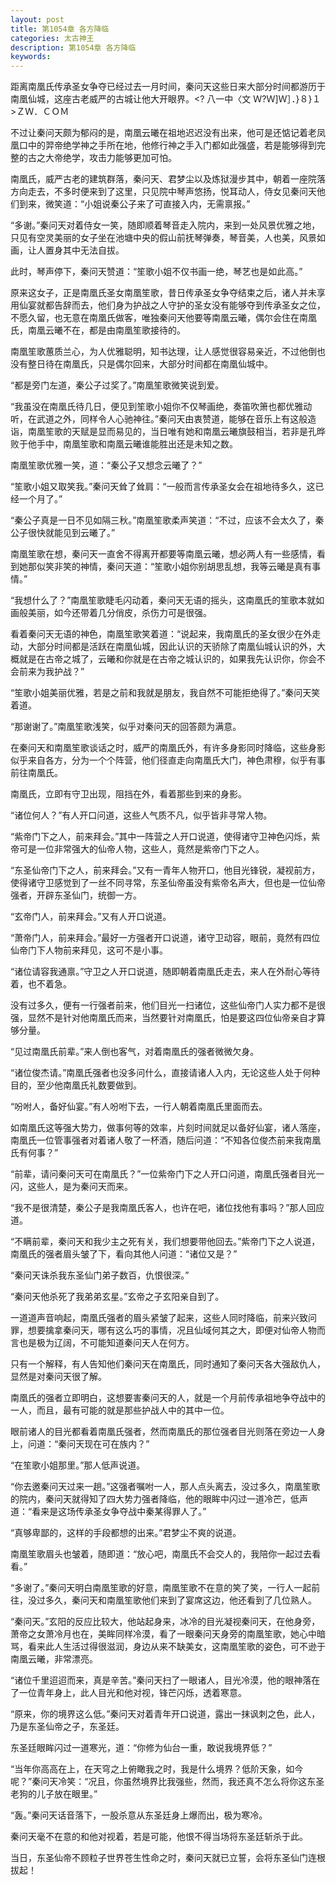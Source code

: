 ```yaml
---
layout: post
title: 第1054章 各方降临
categories: 太古神王
description: 第1054章 各方降临
keywords:
---
```


距离南凰氏传承圣女争夺已经过去一月时间，秦问天这些日来大部分时间都游历于南凰仙城，这座古老威严的古城让他大开眼界。<?  八一中〈文  Ｗ?Ｗ]Ｗ］．}８}１>ＺＷ．ＣＯＭ

不过让秦问天颇为郁闷的是，南凰云曦在祖地迟迟没有出来，他可是还惦记着老凤凰口中的羿帝绝学神之手所在地，他修行神之手入门都如此强盛，若是能够得到完整的古之大帝绝学，攻击力能够更加可怕。

南凰氏，威严古老的建筑群落，秦问天、君梦尘以及炼狱漫步其中，朝着一座院落方向走去，不多时便来到了这里，只见院中琴声悠扬，悦耳动人，侍女见秦问天他们到来，微笑道：“小姐说秦公子来了可直接入内，无需禀报。”

“多谢。”秦问天对着侍女一笑，随即顺着琴音走入院内，来到一处风景优雅之地，只见有空灵美丽的女子坐在池塘中央的假山前抚琴弹奏，琴音美，人也美，风景如画，让人置身其中无法自拔。

此时，琴声停下，秦问天赞道：“笙歌小姐不仅书画一绝，琴艺也是如此高。”

原来这女子，正是南凰氏圣女南凰笙歌，昔日传承圣女争夺结束之后，诸人并未享用仙宴就都告辞而去，他们身为护战之人守护的圣女没有能够夺到传承圣女之位，不愿久留，也无意在南凰氏做客，唯独秦问天他要等南凰云曦，偶尔会住在南凰氏，南凰云曦不在，都是由南凰笙歌接待的。

南凰笙歌蕙质兰心，为人优雅聪明，知书达理，让人感觉很容易亲近，不过他倒也没有整日待在南凰氏，只是偶尔回来，大部分时间都在南凰仙城中。

“都是旁门左道，秦公子过奖了。”南凰笙歌微笑说到爱。

“我虽没在南凰氏待几日，便见到笙歌小姐你不仅琴画绝，奏笛吹箫也都优雅动听，在武道之外，同样令人心驰神往。”秦问天由衷赞道，能够在音乐上有这般造诣，南凰笙歌的天赋是显而易见的，当日唯有她和南凰云曦旗鼓相当，若非是孔晔败于他手中，南凰笙歌和南凰云曦谁能胜出还是未知之数。

南凰笙歌优雅一笑，道：“秦公子又想念云曦了？”

“笙歌小姐又取笑我。”秦问天耸了耸肩：“一般而言传承圣女会在祖地待多久，这已经一个月了。”

“秦公子真是一日不见如隔三秋。”南凰笙歌柔声笑道：“不过，应该不会太久了，秦公子很快就能见到云曦了。”

南凰笙歌在想，秦问天一直舍不得离开都要等南凰云曦，想必两人有一些感情，看到她那似笑非笑的神情，秦问天道：“笙歌小姐你别胡思乱想，我等云曦是真有事情。”

“我想什么了？”南凰笙歌睫毛闪动着，秦问天无语的摇头，这南凰氏的笙歌本就如画般美丽，如今还带着几分俏皮，杀伤力可是很强。

看着秦问天无语的神色，南凰笙歌笑着道：“说起来，我南凰氏的圣女很少在外走动，大部分时间都是活跃在南凰仙城，因此认识的天骄除了南凰仙城认识的外，大概就是在古帝之城了，云曦和你就是在古帝之城认识的，如果我先认识你，你会不会前来为我护战？”

“笙歌小姐美丽优雅，若是之前和我就是朋友，我自然不可能拒绝得了。”秦问天笑着道。

“那谢谢了。”南凰笙歌浅笑，似乎对秦问天的回答颇为满意。

在秦问天和南凰笙歌谈话之时，威严的南凰氏外，有许多身影同时降临，这些身影似乎来自各方，分为一个个阵营，他们径直走向南凰氏大门，神色肃穆，似乎有事前往南凰氏。

南凰氏，立即有守卫出现，阻挡在外，看着那些到来的身影。

“诸位何人？”有人开口问道，这些人气质不凡，似乎皆非寻常人物。

“紫帝门下之人，前来拜会。”其中一阵营之人开口说道，使得诸守卫神色闪烁，紫帝可是一位非常强大的仙帝人物，这些人，竟然是紫帝门下之人。

“东圣仙帝门下之人，前来拜会。”又有一青年人物开口，他目光锋锐，凝视前方，使得诸守卫感觉到了一丝不同寻常，东圣仙帝虽没有紫帝名声大，但也是一位仙帝强者，开辟东圣仙门，统御一方。

“玄帝门人，前来拜会。”又有人开口说道。

“萧帝门人，前来拜会。”最好一方强者开口说道，诸守卫动容，眼前，竟然有四位仙帝门下人物前来拜见，这可不是小事。

“诸位请容我通禀。”守卫之人开口说道，随即朝着南凰氏走去，来人在外耐心等待着，也不着急。

没有过多久，便有一行强者前来，他们目光一扫诸位，这些仙帝门人实力都不是很强，显然不是针对他南凰氏而来，当然要针对南凰氏，怕是要这四位仙帝亲自才算够分量。

“见过南凰氏前辈。”来人倒也客气，对着南凰氏的强者微微欠身。

“诸位俊杰请。”南凰氏强者也没多问什么，直接请诸人入内，无论这些人处于何种目的，至少他南凰氏礼数要做到。

“吩咐人，备好仙宴。”有人吩咐下去，一行人朝着南凰氏里面而去。

如南凰氏这等强大势力，做事何等的效率，片刻时间就足以备好仙宴，诸人落座，南凰氏一位管事强者对着诸人敬了一杯酒，随后问道：“不知各位俊杰前来我南凰氏有何事？”

“前辈，请问秦问天可在南凰氏？”一位紫帝门下之人开口问道，南凰氏强者目光一闪，这些人，是为秦问天而来。

“我不是很清楚，秦公子是我南凰氏客人，也许在吧，诸位找他有事吗？”那人回应道。

“不瞒前辈，秦问天和我少主之死有关，我们想要带他回去。”紫帝门下之人说道，南凰氏的强者眉头皱了下，看向其他人问道：“诸位又是？”

“秦问天诛杀我东圣仙门弟子数百，仇恨很深。”

“秦问天他杀死了我弟弟玄星。”玄帝之子玄阳亲自到了。

一道道声音响起，南凰氏强者的眉头紧皱了起来，这些人同时降临，前来兴致问罪，想要擒拿秦问天，哪有这么巧的事情，况且仙域何其之大，即便对仙帝人物而言也是极为辽阔，不可能知道秦问天人在何方。

只有一个解释，有人告知他们秦问天在南凰氏，同时通知了秦问天各大强敌仇人，显然是对秦问天很了解。

南凰氏的强者立即明白，这想要害秦问天的人，就是一个月前传承祖地争夺战中的一人，而且，最有可能的就是那些护战人中的其中一位。

眼前诸人的目光都看着南凰氏强者，然而南凰氏的那位强者目光则落在旁边一人身上，问道：“秦问天现在可在族内？”

“在笙歌小姐那里。”那人低声说道。

“你去邀秦问天过来一趟。”这强者嘱咐一人，那人点头离去，没过多久，南凰笙歌的院内，秦问天就得知了四大势力强者降临，他的眼眸中闪过一道冷芒，低声道：“看来是这场传承圣女争夺战中秦某得罪人了。”

“真够卑鄙的，这样的手段都想的出来。”君梦尘不爽的说道。

南凰笙歌眉头也皱着，随即道：“放心吧，南凰氏不会交人的，我陪你一起过去看看。”

“多谢了。”秦问天明白南凰笙歌的好意，南凰笙歌不在意的笑了笑，一行人一起前往，没过多久，秦问天和南凰笙歌他们来到了宴席这边，他还看到了几位熟人。

“秦问天。”玄阳的反应比较大，他站起身来，冰冷的目光凝视秦问天，在他身旁，萧帝之女萧冷月也在，美眸同样冷漠，看了一眼秦问天身旁的南凰笙歌，她心中暗骂，看来此人生活过得很滋润，身边从来不缺美女，这南凰笙歌的姿色，可不逊于南凰云曦，非常漂亮。

“诸位千里迢迢而来，真是辛苦。”秦问天扫了一眼诸人，目光冷漠，他的眼神落在了一位青年身上，此人目光和他对视，锋芒闪烁，透着寒意。

“原来，你的境界这么低。”秦问天对着青年开口说道，露出一抹讽刺之色，此人，乃是东圣仙帝之子，东圣廷。

东圣廷眼眸闪过一道寒光，道：“你修为仙台一重，敢说我境界低？”

“当年你高高在上，在天穹之上俯瞰我之时，我是什么境界？低阶天象，如今呢？”秦问天冷笑：“况且，你虽然境界比我强些，然而，我还真不怎么将你这东圣老狗的儿子放在眼里。”

“轰。”秦问天话音落下，一股杀意从东圣廷身上爆而出，极为寒冷。

秦问天毫不在意的和他对视着，若是可能，他恨不得当场将东圣廷斩杀于此。

当日，东圣仙帝不顾粒子世界苍生性命之时，秦问天就已立誓，会将东圣仙门连根拔起！
